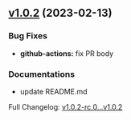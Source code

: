 ## [v1.0.2](https://github.com/ansidev/sample-gitflow-release-workflows/compare/v1.0.2-rc.0...v1.0.2) (2023-02-13)

### Bug Fixes

- **github-actions:** fix PR body

### Documentations

- update README.md

Full Changelog: [v1.0.2-rc.0...v1.0.2](https://github.com/ansidev/sample-gitflow-release-workflows/compare/v1.0.2-rc.0...v1.0.2)
